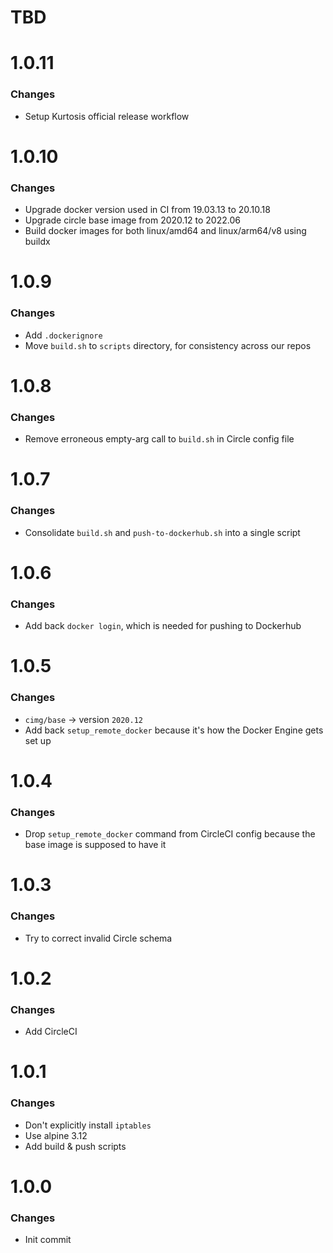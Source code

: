 # TBD

# 1.0.11

### Changes
* Setup Kurtosis official release workflow

# 1.0.10

### Changes
* Upgrade docker version used in CI from 19.03.13 to 20.10.18
* Upgrade circle base image from 2020.12 to 2022.06
* Build docker images for both linux/amd64 and linux/arm64/v8 using buildx

# 1.0.9

### Changes
* Add `.dockerignore`
* Move `build.sh` to `scripts` directory, for consistency across our repos

# 1.0.8

### Changes
* Remove erroneous empty-arg call to `build.sh` in Circle config file

# 1.0.7

### Changes
* Consolidate `build.sh` and `push-to-dockerhub.sh` into a single script

# 1.0.6

### Changes
* Add back `docker login`, which is needed for pushing to Dockerhub

# 1.0.5

### Changes
* `cimg/base` -> version `2020.12`
* Add back `setup_remote_docker` because it's how the Docker Engine gets set up

# 1.0.4

### Changes
* Drop `setup_remote_docker` command from CircleCI config because the base image is supposed to have it

# 1.0.3

### Changes
* Try to correct invalid Circle schema

# 1.0.2

### Changes
* Add CircleCI

# 1.0.1

### Changes
* Don't explicitly install `iptables`
* Use alpine 3.12
* Add build & push scripts

# 1.0.0

### Changes
* Init commit
